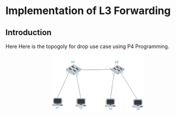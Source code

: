 # Implementation of L3 Forwarding 
## Introduction
Here Here is the topogoly for drop use case using P4 Programming.
<p align="center">
    <img width="50%" src="../img/Drop_topo.png">

</p>